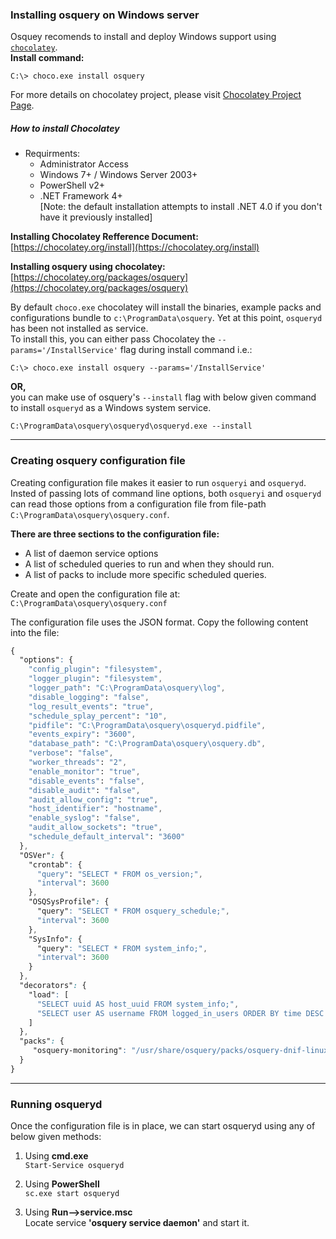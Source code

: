 ### Installing osquery on Windows server

Osquey recomends to install and deploy Windows support using [`chocolatey`](https://chocolatey.org/).  
<b>Install command:</b>  
~~~~
C:\> choco.exe install osquery
~~~~  
For more details on chocolatey project, please visit [Chocolatey Project Page](https://chocolatey.org/packages/osquery).

##### How to install Chocolatey
* Requirments:  
  * Administrator Access
  * Windows 7+ / Windows Server 2003+
  * PowerShell v2+
  * .NET Framework 4+  
  [Note: the default installation attempts to install .NET 4.0 if you don't have it previously installed]

<b>Installing Chocolatey Refference Document:</b>  
[https://chocolatey.org/install](https://chocolatey.org/install)

<b>Installing osquery using chocolatey:</b>  
[https://chocolatey.org/packages/osquery](https://chocolatey.org/packages/osquery)

By default `choco.exe` chocolatey will install the binaries, example packs and configurations bundle to ``c:\ProgramData\osquery``. Yet at this point, `osqueryd` has been not installed as service.  
To install this, you can either pass Chocolatey the ``--params='/InstallService'`` flag during install command i.e.:
~~~~
C:\> choco.exe install osquery --params='/InstallService'
~~~~
<b>OR,</b>  
you can make use of osquery's `--install` flag with below given command to install `osqueryd` as a Windows system service.
~~~~
C:\ProgramData\osquery\osqueryd\osqueryd.exe --install
~~~~
---
### Creating osquery configuration file
Creating configuration file makes it easier to run <code>osqueryi</code> and <code>osqueryd</code>. Insted of passing lots of command line options, both <code>osqueryi</code> and <code>osqueryd</code> can read those options from a configuration file from file-path <code>C:\ProgramData\osquery\osquery.conf</code>.

<b>There are three sections to the configuration file:</b>  
* A list of daemon service options
* A list of scheduled queries to run and when they should run.
* A list of packs to include more specific scheduled queries.

Create and open the configuration file at:
<code>C:\ProgramData\osquery\osquery.conf</code>  

The configuration file uses the JSON format. Copy the following content into the file:  
```css
{
  "options": {
    "config_plugin": "filesystem",
    "logger_plugin": "filesystem",
    "logger_path": "C:\ProgramData\osquery\log",
    "disable_logging": "false",
    "log_result_events": "true",
    "schedule_splay_percent": "10",
    "pidfile": "C:\ProgramData\osquery\osqueryd.pidfile",
    "events_expiry": "3600",
    "database_path": "C:\ProgramData\osquery\osquery.db",
    "verbose": "false",
    "worker_threads": "2",
    "enable_monitor": "true",
    "disable_events": "false",
    "disable_audit": "false",
    "audit_allow_config": "true",
    "host_identifier": "hostname",
    "enable_syslog": "false",
    "audit_allow_sockets": "true",
    "schedule_default_interval": "3600"
  },
  "OSVer": {
    "crontab": {
      "query": "SELECT * FROM os_version;",
      "interval": 3600
    },
    "OSQSysProfile": {
      "query": "SELECT * FROM osquery_schedule;",
      "interval": 3600
    },
    "SysInfo": {
      "query": "SELECT * FROM system_info;",
      "interval": 3600
    }
  },
  "decorators": {
    "load": [
      "SELECT uuid AS host_uuid FROM system_info;",
      "SELECT user AS username FROM logged_in_users ORDER BY time DESC LIMIT 1;"
    ]
  },
  "packs": {
     "osquery-monitoring": "/usr/share/osquery/packs/osquery-dnif-linux.conf"
  }
}
```
---  
### Running osqueryd

Once the configuration file is in place, we can start osqueryd using any of below given methods:  

1. Using **cmd.exe**  
``Start-Service osqueryd``

2. Using **PowerShell**  
``sc.exe start osqueryd``

3. Using **Run-->service.msc**  
Locate service <b>'osquery service daemon'</b> and start it.
